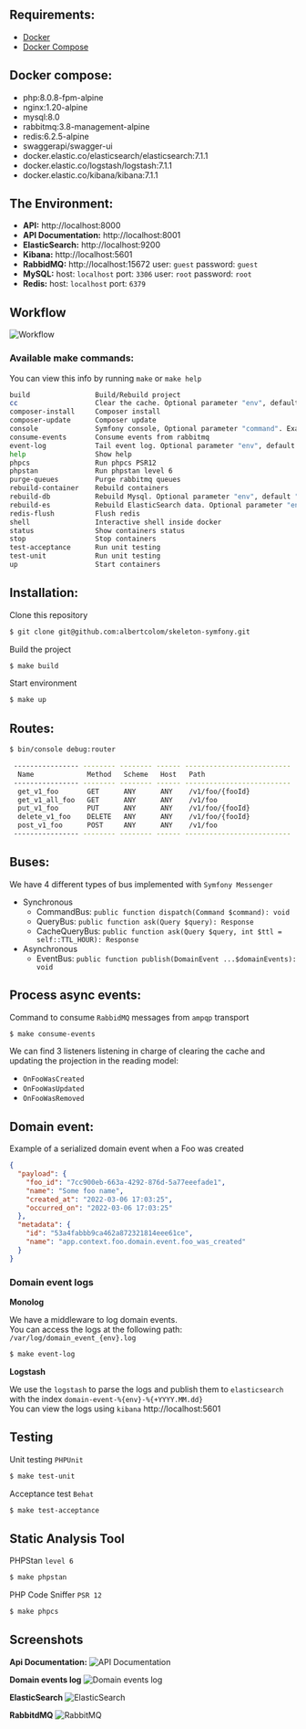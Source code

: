 ## Requirements:
- [Docker](https://www.docker.com/)
- [Docker Compose](https://docs.docker.com/compose/install/)

## Docker compose:
- php:8.0.8-fpm-alpine
- nginx:1.20-alpine
- mysql:8.0
- rabbitmq:3.8-management-alpine
- redis:6.2.5-alpine
- swaggerapi/swagger-ui
- docker.elastic.co/elasticsearch/elasticsearch:7.1.1
- docker.elastic.co/logstash/logstash:7.1.1
- docker.elastic.co/kibana/kibana:7.1.1

## The Environment:
- **API:** http://localhost:8000
- **API Documentation:** http://localhost:8001
- **ElasticSearch:** http://localhost:9200
- **Kibana:** http://localhost:5601
- **RabbidMQ:** http://localhost:15672 user: `guest` password: `guest`
- **MySQL:** host: `localhost` port: `3306` user: `root` password: `root`
- **Redis:** host: `localhost` port: `6379`

## Workflow
![Workflow](https://i.imgur.com/xxKP36u.jpeg)


### Available make commands:
You can view this info by running `make` or `make help`
```sh
build                Build/Rebuild project
cc                   Clear the cache. Optional parameter "env", default "dev". Example: make cc env=prod
composer-install     Composer install
composer-update      Composer update
console              Symfony console, Optional parameter "command". Example: make console command=debug:autowiring
consume-events       Consume events from rabbitmq
event-log            Tail event log. Optional parameter "env", default "dev". Example: make event-log env=prod
help                 Show help
phpcs                Run phpcs PSR12
phpstan              Run phpstan level 6
purge-queues         Purge rabbitmq queues
rebuild-container    Rebuild containers
rebuild-db           Rebuild Mysql. Optional parameter "env", default "dev". Example: make rebuild-db env=test
rebuild-es           Rebuild ElasticSearch data. Optional parameter "env", default "dev". Example: make rebuild-db env=test
redis-flush          Flush redis
shell                Interactive shell inside docker
status               Show containers status
stop                 Stop containers
test-acceptance      Run unit testing
test-unit            Run unit testing
up                   Start containers
```

## Installation:
Clone this repository
```sh
$ git clone git@github.com:albertcolom/skeleton-symfony.git
```
Build the project
```sh
$ make build
```
Start environment
```sh
$ make up
```

## Routes:
```sh
$ bin/console debug:router
```
```sh
 ---------------- -------- -------- ------ --------------------------
  Name             Method   Scheme   Host   Path
 ---------------- -------- -------- ------ --------------------------
  get_v1_foo       GET      ANY      ANY    /v1/foo/{fooId}
  get_v1_all_foo   GET      ANY      ANY    /v1/foo
  put_v1_foo       PUT      ANY      ANY    /v1/foo/{fooId}
  delete_v1_foo    DELETE   ANY      ANY    /v1/foo/{fooId}
  post_v1_foo      POST     ANY      ANY    /v1/foo
 ---------------- -------- -------- ------ --------------------------
```

## Buses:
We have 4 different types of bus implemented with `Symfony Messenger`
- Synchronous
  - CommandBus: `public function dispatch(Command $command): void`
  - QueryBus: `public function ask(Query $query): Response`
  - CacheQueryBus: `public function ask(Query $query, int $ttl = self::TTL_HOUR): Response`
- Asynchronous
  - EventBus: `public function publish(DomainEvent ...$domainEvents): void`

## Process async events:
Command to consume `RabbidMQ` messages from `ampqp` transport
```sh
$ make consume-events
```
We can find 3 listeners listening in charge of clearing the cache and updating the projection in the reading model:
- `OnFooWasCreated`
- `OnFooWasUpdated`
- `OnFooWasRemoved`

## Domain event:
Example of a serialized domain event when a Foo was created
```json
{
  "payload": {
    "foo_id": "7cc900eb-663a-4292-876d-5a77eeefade1",
    "name": "Some foo name",
    "created_at": "2022-03-06 17:03:25",
    "occurred_on": "2022-03-06 17:03:25"
  },
  "metadata": {
    "id": "53a4fabbb9ca462a872321814eee61ce",
    "name": "app.context.foo.domain.event.foo_was_created"
  }
}
```
### Domain event logs
**Monolog**  

We have a middleware to log domain events.  
You can access the logs at the following path: `/var/log/domain_event_{env}.log`
```sh
$ make event-log
```

**Logstash**  

We use the `logstash` to parse the logs and publish them to `elasticsearch` with the index `domain-event-%{env}-%{+YYYY.MM.dd}`  
You can view the logs using `kibana` http://localhost:5601

## Testing
Unit testing `PHPUnit`
```sh
$ make test-unit
```
Acceptance test `Behat`
```sh
$ make test-acceptance
```

## Static Analysis Tool
PHPStan `level 6`
```sh
$ make phpstan
```
PHP Code Sniffer `PSR 12`
```sh
$ make phpcs
```

## Screenshots
**Api Documentation:**
![API Documentation](https://i.imgur.com/CjABGJi.jpeg)

**Domain events log**
![Domain events log](https://i.imgur.com/CKiSkSm.jpg)

**ElasticSearch**
![ElasticSearch](https://i.imgur.com/iM8sbjy.png)

**RabbitdMQ**
![RabbitMQ](https://i.imgur.com/m8teRa4.png)
